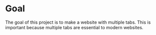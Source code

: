 # Goal
The goal of this project is to make a website with multiple tabs. This is important because multiple tabs are essential to modern websites.